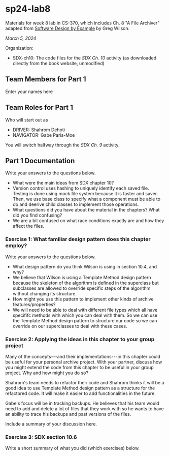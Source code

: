 # sp24-lab8
Materials for week 8 lab in CS-370, which includes Ch. 8 "A File Archiver" adapted from [Software Design by Example](https://third-bit.com/sdxpy/) by Greg Wilson.

_March 5, 2024_

Organization:
* SDX-ch10: The code files for the _SDX Ch. 10_ activity (as downloaded directly from the book website, unmodified) 

## Team Members for Part 1
Enter your names here

## Team Roles for Part 1
Who will start out as
* DRIVER: Shahrom Dehoti
* NAVIGATOR: Gabe Paris-Moe

You will switch halfway through the _SDX Ch. 9_ activity.

## Part 1 Documentation

Write your answers to the questions below.

* What were the main ideas from SDX chapter 10?
* Version control uses hashing to uniquely identify each saved file. Testing is done using mock file system because it is faster and saver. Then, we use base class to specify what a component must be able to do and deerive child classes to implement those operations. 
* What questions did you have about the material in the chapters? What did you find confusing?
* We are a bit confused on what race conditions exactly are and how they affect the files.


### Exercise 1: What familiar design pattern does this chapter employ?

Write your answers to the questions below.

* What design pattern do you think Wilson is using in section 10.4, and why?
* We believe that Wilson is using a Template Method design pattern because the skeleton of the algorithm is defined in the superclass but subclasses are allowed to override specific steps of the algorithm without changing its structure.
* How might you use this pattern to implement other kinds of archive features/properties?
* We will need to be able to deal with different file types which all have specififc methods with which you can deal with them. So we can use the Template Method design pattern to structure our code so we can override on our superclasses to deal with these cases.

### Exercise 2: Applying the ideas in this chapter to your group project

Many of the concepts---and their implementations---in this chapter could be useful for your personal archive project. With your partner, discuss how you might extend the code from this chapter to be useful in your group project. Why and how might you do so?

Shahrom's team needs to refactor their code and Shahrom thinks it will be a good idea to use Template Method design pattern as a structure for the refactored code. It will make it easier to add functionalities in the future.

Gabe's focus will be in tracking backups. He believes that his team would need to add and delete a lot of files that they work with so he wants to have an ability to trace his backups and past versions of the files.

Include a summary of your discussion here.

### Exercise 3: SDX section 10.6

Write a short summary of what you did (which exercises) below.